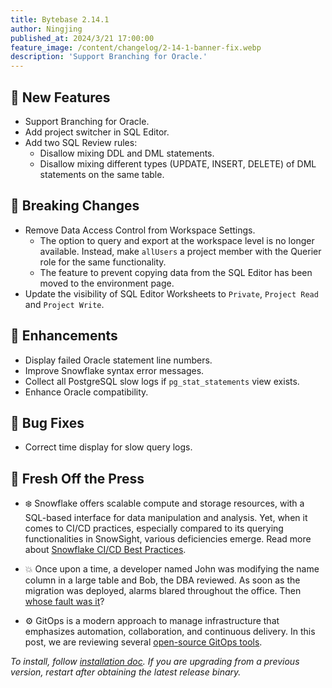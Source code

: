 ```yaml
---
title: Bytebase 2.14.1
author: Ningjing
published_at: 2024/3/21 17:00:00
feature_image: /content/changelog/2-14-1-banner-fix.webp
description: 'Support Branching for Oracle.'
---
```


## 🚀 New Features

- Support Branching for Oracle.
- Add project switcher in SQL Editor.
- Add two SQL Review rules:
  - Disallow mixing DDL and DML statements.
  - Disallow mixing different types (UPDATE, INSERT, DELETE) of DML statements on the same table.

## 🔔 Breaking Changes

- Remove Data Access Control from Workspace Settings.
  - The option to query and export at the workspace level is no longer available. Instead, make `allUsers` a project member with the Querier role for the same functionality.
  - The feature to prevent copying data from the SQL Editor has been moved to the environment page.
- Update the visibility of SQL Editor Worksheets to `Private`, `Project Read` and `Project Write`.

## 🎄 Enhancements

- Display failed Oracle statement line numbers.
- Improve Snowflake syntax error messages.
- Collect all PostgreSQL slow logs if `pg_stat_statements` view exists.
- Enhance Oracle compatibility.

## 🐞 Bug Fixes

- Correct time display for slow query logs.

## 📰 Fresh Off the Press

- ❄️ Snowflake offers scalable compute and storage resources, with a SQL-based interface for data manipulation and analysis. Yet, when it comes to CI/CD practices, especially compared to its querying functionalities in SnowSight, various deficiencies emerge. Read more about [Snowflake CI/CD Best Practices](/blog/snowflake-ci-cd-devops/).

- 💥 Once upon a time, a developer named John was modifying the name column in a large table and Bob, the DBA reviewed. As soon as the migration was deployed, alarms blared throughout the office. Then [whose fault was it](/blog/fault-in-schema-migration-outage/)?

- ⚙️ GitOps is a modern approach to manage infrastructure that emphasizes automation, collaboration, and continuous delivery. In this post, we are reviewing several [open-source GitOps tools](/blog/top-open-source-gitops-tools/).

_To install, follow [installation doc](/docs/get-started/install/overview). If you are upgrading from a previous version, restart after obtaining the latest release binary._
